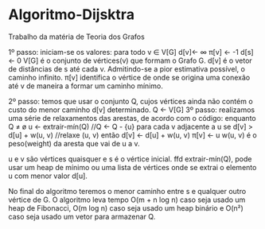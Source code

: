 # Algoritmo-Dijsktra
Trabalho da matéria de Teoria dos Grafos

1º passo: iniciam-se os valores:
para todo v ∈ V[G]
     d[v]← ∞ 
     π[v] ← -1
     d[s] ← 0
V[G] é o conjunto de vértices(v) que formam o Grafo G. d[v] é o vetor de distâncias de s até cada v. Admitindo-se a pior estimativa possível, o caminho infinito. π[v] identifica o vértice de onde se origina uma conexão até v de maneira a formar um caminho mínimo.

2º passo: temos que usar o conjunto Q, cujos vértices ainda não contém o custo do menor caminho d[v] determinado.
Q ← V[G]
3º passo: realizamos uma série de relaxamentos das arestas, de acordo com o código:
enquanto Q ≠ ø
         u ← extrair-mín(Q)                     //Q ← Q - {u}
         para cada v adjacente a u
              se d[v] > d[u] + w(u, v)          //relaxe (u, v)
                 então d[v] ← d[u] + w(u, v)
                       π[v] ← u
w(u, v) é o peso(weight) da aresta que vai de u a v.

u e v são vértices quaisquer e s é o vértice inicial. ffd extrair-mín(Q), pode usar um heap de mínimo ou uma lista de vértices onde se extrai o elemento u com menor valor d[u].

No final do algoritmo teremos o menor caminho entre s e qualquer outro vértice de G. O algoritmo leva tempo O(m + n log n) caso seja usado um heap de Fibonacci, O(m log n) caso seja usado um heap binário e O(n²) caso seja usado um vetor para armazenar Q.
